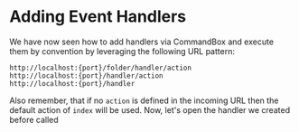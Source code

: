 # Adding Event Handlers

We have now seen how to add handlers via CommandBox and execute them by convention by leveraging the following URL pattern:


```
http://localhost:{port}/folder/handler/action
http://localhost:{port}/handler/action
http://localhost:{port}/handler
```

Also remember, that if no `action` is defined in the incoming URL then the default action of `index` will be used.  Now, let's open the handler we created before called 
